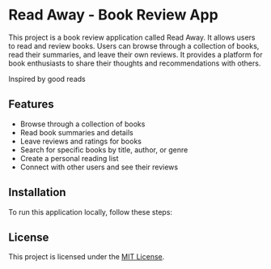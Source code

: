 # Read Away - Book Review App

This project is a book review application called Read Away. It allows users to read and review books. Users can browse through a collection of books, read their summaries, and leave their own reviews. It provides a platform for book enthusiasts to share their thoughts and recommendations with others.

Inspired by good reads

## Features

- Browse through a collection of books
- Read book summaries and details
- Leave reviews and ratings for books
- Search for specific books by title, author, or genre
- Create a personal reading list
- Connect with other users and see their reviews

## Installation

To run this application locally, follow these steps:

## License

This project is licensed under the [MIT License](LICENSE).
